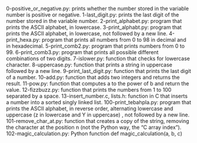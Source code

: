 0-positive_or_negative.py: prints whether the number stored in the variable number is positive or negative.
1-last_digit.py: prints the last digit of the number stored in the variable number.
2-print_alphabet.py: program that prints the ASCII alphabet, in lowercase.
3-print_alphabt.py: program that prints the ASCII alphabet, in lowercase, not followed by a new line.
4-print_hexa.py: program that prints all numbers from 0 to 98 in decimal and in hexadecimal.
5-print_comb2.py: program that prints numbers from 0 to 99.
6-print_comb3.py: program that prints all possible different combinations of two digits.
7-islower.py: function that checks for lowercase character.
8-uppercase.py: function that prints a string in uppercase followed by a new line.
9-print_last_digit.py: function that prints the last digit of a number.
10-add.py: function that adds two integers and returns the result.
11-pow.py: function that computes a to the power of b and return the value.
12-fizzbuzz.py: function that prints the numbers from 1 to 100 separated by a space.
13-insert_number.c, lists.h: function in C that inserts a number into a sorted singly linked list.
100-print_tebahpla.py: program that prints the ASCII alphabet, in reverse order, alternating lowercase and uppercase (z in lowercase and Y in uppercase) , not followed by a new line.
101-remove_char_at.py: function that creates a copy of the string, removing the character at the position n (not the Python way, the “C array index”).
102-magic_calculation.py: Python function def magic_calculation(a, b, c)

